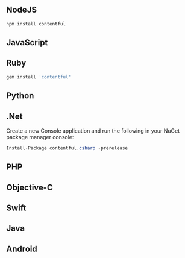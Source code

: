 ## NodeJS

```bash
npm install contentful
```

## JavaScript

## Ruby

```bash
gem install 'contentful'
```

## Python

## .Net

Create a new Console application and run the following in your NuGet package manager console:


```csharp
Install-Package contentful.csharp -prerelease
```
## PHP

## Objective-C

## Swift

## Java

## Android
